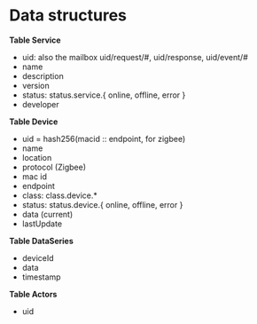 Data structures
=====
**Table Service**
- uid: also the mailbox uid/request/#, uid/response, uid/event/#
- name
- description
- version
- status: status.service.{ online, offline, error }
- developer

**Table Device**
- uid = hash256(macid :: endpoint, for zigbee)
- name
- location
- protocol (Zigbee)
- mac id
- endpoint
- class: class.device.*
- status: status.device.{ online, offline, error }
- data (current)
- lastUpdate

**Table DataSeries**
- deviceId
- data
- timestamp

**Table Actors**
- uid
